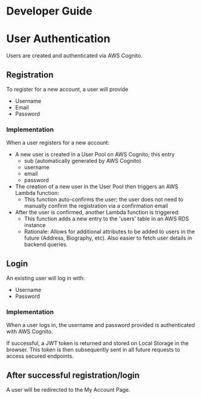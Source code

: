 # Developer Guide

# User Authentication
Users are created and authenticated via AWS Cognito.

## Registration
To register for a new account, a user will provide
* Username
* Email
* Password

### Implementation
When a user registers for a new account:
* A new user is created in a User Pool on AWS Cognito; this entry 
   * sub (automatically generated by AWS Cognito)
   * username
   * email
   * password
* The creation of a new user in the User Pool then triggers an AWS Lambda function:
   * This function auto-confirms the user; the user does not need to manually confirm the registration via a confirmation email
* After the user is confirmed, another Lambda function is triggered:
   * This function adds a new entry to the 'users' table in an AWS RDS instance
   * Rationale: Allows for additional attributes to be added to users in the future (Address, Biography, etc). Also easier to fetch user details in backend queries.

## Login
An existing user will log in with:
* Username
* Password

### Implementation
When a user logs in, the username and password provided is authenticated with AWS Cognito.

If successful, a JWT token is returned and stored on Local Storage in the browser. This token is then subsequently sent in all future requests to access secured endpoints.

## After successful registration/login
A user will be redirected to the My Account Page.
